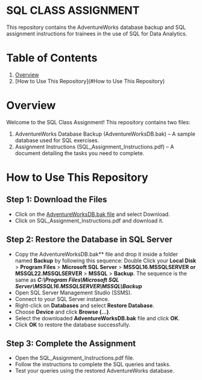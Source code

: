 # SQL CLASS ASSIGNMENT
This repository contains the AdventureWorks database backup and SQL assignment instructions for trainees in the use of SQL for Data Analytics.


# Table of Contents

1. [Overview](#Overview)
2. [How to Use This Repository](#How to Use This Repository)
   

# Overview

Welcome to the SQL Class Assignment! This repository contains two files:

1. AdventureWorks Database Backup (AdventureWorksDB.bak) – A sample database used for SQL exercises.
2. Assignment Instructions (SQL_Assignment_Instructions.pdf) – A document detailing the tasks you need to complete.


# How to Use This Repository
## Step 1: Download the Files
- Click on the [AdventureWorksDB.bak file](https://drive.google.com/file/d/18spWji6pcRVclRdZZD7hIWBJ7tROiXXy/view?usp=sharing) and select Download.
- Click on SQL_Assignment_Instructions.pdf and download it.

## Step 2: Restore the Database in SQL Server
- Copy the AdventureWorksDB.bak** file and drop it inside a folder named **Backup** by following this sequence: Double Click your **Local Disk** > **Program Files** > **Microsoft SQL Server** > **MSSQL16.MSSQLSERVER or MSSQL22.MSSQLSERVER** > **MSSQL** > **Backup**. The sequence is the same as ***C:\Program Files\Microsoft SQL Server\MSSQL16.MSSQLSERVER\MSSQL\Backup***
- Open SQL Server Management Studio (SSMS).
- Connect to your SQL Server instance.
- Right-click on **Databases** and select **Restore Database**.
- Choose **Device** and click **Browse (...)**.
- Select the downloaded **AdventureWorksDB.bak** file and click **OK**.
- Click **OK** to restore the database successfully.

## Step 3: Complete the Assignment
- Open the SQL_Assignment_Instructions.pdf file.
- Follow the instructions to complete the SQL queries and tasks.
- Test your queries using the restored AdventureWorks database.
